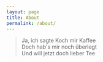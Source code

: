 ```yaml
---
layout: page
title: About
permalink: /about/
---
```

>Ja, ich sagte Koch mir Kaffee  
>Doch hab's mir noch überlegt  
>Und will jetzt doch lieber Tee
